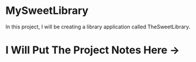 # MySweetLibrary
In this project, I will be creating a library application called TheSweetLibrary.
# I Will Put The Project Notes Here ->
